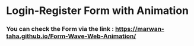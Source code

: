 # Login-Register Form with Animation

### You can check the Form via the link : https://marwan-taha.github.io/Form-Wave-Web-Animation/
